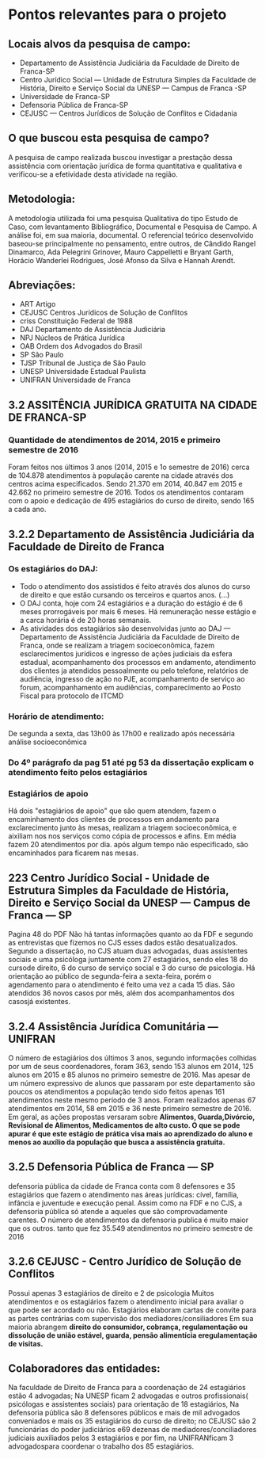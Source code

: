 # Pontos relevantes para o projeto

## Locais alvos da pesquisa de campo:
* Departamento de Assistência Judiciária da Faculdade de Direito de Franca-SP
* Centro Jurídico Social — Unidade de Estrutura Simples da Faculdade de História,
Direito e Serviço Social da UNESP — Campus de Franca -SP
* Universidade de Franca-SP
* Defensoria Pública de Franca-SP
* CEJUSC — Centros Jurídicos de Solução de Conflitos e Cidadania

## O que buscou esta pesquisa de campo?
A pesquisa de campo realizada buscou investigar a prestação
dessa assistência com orientação jurídica de forma quantitativa e qualitativa e
verificou-se a efetividade desta atividade na região.

## Metodologia:
A metodologia utilizada foi uma pesquisa
Qualitativa do tipo Estudo de Caso, com levantamento Bibliográfico, Documental e
Pesquisa de Campo. A análise foi, em sua maioria, documental. O referencial teórico
desenvolvido baseou-se principalmente no pensamento, entre outros, de Cândido
Rangel Dinamarco, Ada Pelegrini Grinover, Mauro Cappelletti e Bryant Garth, Horácio
Wanderlei Rodrigues, José Afonso da Silva e Hannah Arendt.

## Abreviações:
* ART Artigo
* CEJUSC Centros Jurídicos de Solução de Conflitos
* criss Constituição Federal de 1988
* DAJ Departamento de Assistência Judiciária
* NPJ Núcleos de Prática Jurídica
* OAB Ordem dos Advogados do Brasil
* SP São Paulo
* TJSP Tribunal de Justiça de São Paulo
* UNESP Universidade Estadual Paulista
* UNIFRAN Universidade de Franca

## 3.2 ASSITÊNCIA JURÍDICA GRATUITA NA CIDADE DE FRANCA-SP
### Quantidade de atendimentos de 2014, 2015 e primeiro semestre de 2016
Foram feitos nos últimos 3 anos (2014, 2015 e 1o semestre de 2016) cerca
de 104.878 atendimentos à população carente na cidade através dos centros acima
especificados. Sendo 21.370 em 2014, 40.847 em 2015 e 42.662 no primeiro
semestre de 2016. Todos os atendimentos contaram com o apoio e dedicação de 495
estagiários do curso de direito, sendo 165 a cada ano.

## 3.2.2 Departamento de Assistência Judiciária da Faculdade de Direito de Franca
### Os estagiários do DAJ:
* Todo o atendimento dos assistidos é feito através dos alunos do curso
de direito e que estão cursando os terceiros e quartos anos. (...)
* O DAJ conta, hoje com 24 estagiários e a duração do estágio é de 6
meses prorrogáveis por mais 6 meses. Há remuneração nesse estágio
e a carca horária é de 20 horas semanais.
* As atividades dos estagiários são desenvolvidas junto ao DAJ — 
Departamento de Assistência Judiciária da Faculdade de Direito de Franca,
onde se realizam a triagem socioeconômica, fazem esclarecimentos jurídicos e 
ingresso de ações judiciais da esfera estadual, acompanhamento dos processos em andamento, atendimento dos clientes ja atendidos pessoalmente ou pelo telefone, relatórios de audiência, ingresso de ação no PJE, acompanhamento de serviço ao forum, acompanhamento em audiências, comparecimento ao Posto Fiscal para protocolo de ITCMD

### Horário de atendimento:
De segunda a sexta, das 13h00 às 17h00 e realizado após necessária análise socioeconômica

### Do 4º parágrafo da pag 51 até pg 53 da dissertação explicam o atendimento feito pelos estagiários

### Estagiários de apoio 
Há dois "estagiários de apoio" que são quem atendem, fazem o encaminhamento dos clientes de processos
em andamento para exclarecimento junto às mesas, realizam a triagem socioeconômica, e aixiliam nos nos
serviços como cópia de processos e afins. Em média fazem 20 atendimentos por dia. após algum tempo não
especificado, são encaminhados para ficarem nas mesas.

## 223 Centro Jurídico Social - Unidade de Estrutura Simples da Faculdade de História, Direito e Serviço Social da UNESP — Campus de Franca — SP
Pagina 48 do PDF
Não há tantas informações quanto ao da FDF e segundo as entrevistas que fizemos no CJS esses dados estão desatualizados. Segundo a dissertação, no CJS atuam duas advogadas, duas assistentes sociais e uma
psicóloga juntamente com 27 estagiários, sendo eles 18 do cursode direito, 6 do curso
de serviço social e 3 do curso de psicologia. Há orientação ao público de segunda-feira a sexta-feira, porém o
agendamento para o atendimento é feito uma vez a cada 15 dias. São atendidos 36
novos casos por mês, além dos acompanhamentos dos casosjá existentes.

## 3.2.4 Assistência Jurídica Comunitária — UNIFRAN
O número de estagiários dos últimos 3 anos, segundo informações colhidas por um de seus coordenadores, foram 363, sendo 153 alunos em 2014, 125 alunos em 2015 e 85 alunos no primeiro semestre de 2016. Mas apesar de um número expressivo de alunos que passaram por este departamento são poucos os atendimentos a população tendo sido feitos apenas 161 atendimentos neste mesmo período de 3 anos. Foram realizados apenas 67 atendimentos em 2014, 58 em 2015 e 36 neste primeiro semestre de 2016.
Em geral, as ações propostas versaram sobre **Alimentos, Guarda,Divórcio, Revisional de Alimentos, Medicamentos de alto custo. O que se pode apurar é que este estágio de prática visa mais ao aprendizado do aluno e menos ao auxílio da população que busca a assistência
gratuita.**

## 3.2.5 Defensoria Pública de Franca — SP
defensoria pública da cidade de Franca conta com 8 defensores e 35 estagiários que fazem o atendimento nas áreas jurídicas: cível, família, infância e juventude e execução penal.
Assim como na FDF e no CJS, a defensoria pública só atende a aqueles que são comprovadamente carentes.
O número de atendimentos da defensoria publica é muito maior que os outros. tanto que fez 35.549 atendimentos no primeiro semestre de 2016

## 3.2.6 CEJUSC - Centro Jurídico de Solução de Conflitos
Possui apenas 3 estagiários de direito e 2 de psicologia
Muitos atendimentos e os estagiários fazem o atendimento inicial para avaliar o que pode ser acordado ou não. Estagiários elaboram cartas de convite para as partes contrárias com supervisão dos mediadores/consiliadores
Em sua maioria abrangem **direito do consumidor, cobrança, regulamentação ou dissolução de união estável, guarda, pensão alimentícia eregulamentação de visitas.**

## Colaboradores das entidades:
Na faculdade de Direito de Franca para a coordenação de 24
estagiários estão 4 advogadas; Na UNESP ficam 2 advogadas e outros profissionais(
psicólogas e assistentes sociais) para orientação de 18 estagiários, Na defensoria
pública são 8 defensores públicos e mais de mil advogados conveniados e mais os 35
estagiários do curso de direito; no CEJUSC são 2 funcionárias do poder judiciários e69
dezenas de mediadores/conciliadores judiciais auxiliados pelos 3 estagiários e por
fim, na UNIFRANficam 3 advogadospara coordenar o trabalho dos 85 estagiários.

